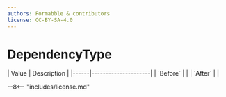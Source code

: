 ```yaml
---
authors: Formabble & contributors
license: CC-BY-SA-4.0
---
```



# DependencyType

<div class="sh-parameters" markdown="1">
| Value  | Description |
|------|---------------------|
| `Before` |  |
| `After` |  |

</div>

--8<-- "includes/license.md"

